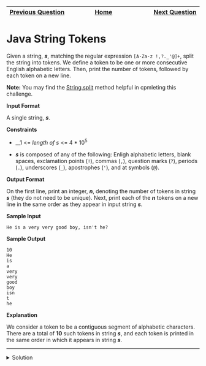 | <img width=1000>[Previous Question](https://github.com/Kevin-Lago/java-hackerrank-solutions/tree/main/src/strings/java_anagrams)</img> | <img width=1000>[Home](https://github.com/Kevin-Lago/java-hackerrank-solutions)</img> | <img width=1000>[Next Question](https://github.com/Kevin-Lago/java-hackerrank-solutions/tree/main/src/strings/pattern_syntax_checker)</img> |
|:---|:---:|---:|

# Java String Tokens

Given a string, ___s___, matching the regular expression ```[A-Za-z !,?._'@]+```, split the string into tokens. We define a token to be one or more consecutive English alphabetic letters. Then, print the number of tokens, followed by each token on a new line.

__Note:__ You may find the [String.split](https://docs.oracle.com/javase/8/docs/api/java/lang/String.html#split-java.lang.String-) method helpful in cpmleting this challenge.

__Input Format__

A single string, ___s___.

__Constraints__

- __1 <= _length of s_ <= 4 * 10<sup>5</sup>

- ___s___ is composed of any of the following: Enligh alphabetic letters, blank spaces, exclamation points (```!```), commas (```,```), question marks (```?```), periods (```.```), underscores (```_```), apostrophes (```'```), and at symbols (```@```).

__Output Format__

On the first line, print an integer, ___n___, denoting the number of tokens in string ___s___ (they do not need to be unique). Next, print each of the ___n___ tokens on a new line in the same order as they appear in input string ___s___.

__Sample Input__

```
He is a very very good boy, isn't he?
```

__Sample Output__

```
10
He
is
a
very
very
good
boy
isn
t
he
```

__Explanation__

We consider a token to be a contiguous segment of alphabetic characters. There are a total of __10__ such tokens in string ___s___, and each token is printed in the same order in which it appears in string ___s___.

---

<details><summary>Solution</summary>
    
```java
public static void main(String[] args) {
    Scanner scan = new Scanner(System.in);
    String s = scan.nextLine().trim();
    scan.close();

    if (s.length() == 0) {
        System.out.println(0);
        return;
    }

    String[] tokens = s.split("[\\s!,?._'@]+");

    System.out.println(tokens.length);

    for (String token : tokens) {
        System.out.println(token);
    }
}
```
</details>
